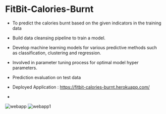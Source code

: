 # FitBit-Calories-Burnt
- To predict the calories burnt based on the given indicators in the training data 
-	Build data cleansing pipeline to train a model. 
-	Develop machine learning models for various predictive methods such as classification, clustering and regression. 
-	Involved in parameter tuning process for optimal model hyper parameters. 
-	Prediction evaluation on test data

- Deployed Application : https://fitbit-calories-burnt.herokuapp.com/
- 
![webapp](https://user-images.githubusercontent.com/53369543/138320338-14897cc5-bd1a-4e4d-b3cb-5a7740cf0208.jpg)
![webapp1](https://user-images.githubusercontent.com/53369543/138320373-3f8ea69a-5473-498a-8468-7d9f46300ae2.jpg)

